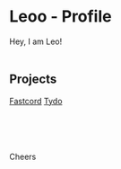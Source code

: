 # Leoo - Profile

Hey, I am Leo!
<br><br>
## Projects

 <a href="https://fastcord.de">Fastcord</a>
 <a href="https://tydo.me">Tydo</a>
   
<br   />

<br  />
<br  />
<br  />
Cheers
